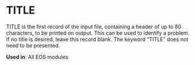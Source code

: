 # TITLE

TITLE is the first record of the input file, containing a header of up to 80 characters, to be printed on output. This can be used to identify a problem. If no title is desired, leave this record blank. The keyword “TITLE” does not need to be presented.

**Used in**: All EOS modules
